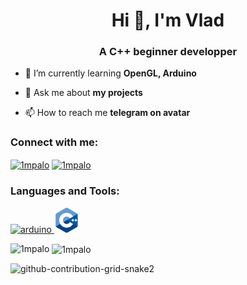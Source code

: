 

<h1 align="center">Hi 👋, I'm Vlad</h1>

<h3 align="center">A C++ beginner developper</h3>

- 🌱 I’m currently learning **OpenGL, Arduino**

- 💬 Ask me about **my projects**

- 📫 How to reach me **telegram on avatar**

<h3 align="left">Connect with me:</h3>
<p align="left">
<a href="https://www.leetcode.com/1mpalo" target="blank"><img align="center" src="https://raw.githubusercontent.com/rahuldkjain/github-profile-readme-generator/master/src/images/icons/Social/leet-code.svg" alt="1mpalo" height="30" width="40" /></a>
<a href="https://discord.gg/1mpalo" target="blank"><img align="center" src="https://raw.githubusercontent.com/rahuldkjain/github-profile-readme-generator/master/src/images/icons/Social/discord.svg" alt="1mpalo" height="30" width="40" /></a>
</p>

<h3 align="left">Languages and Tools:</h3>
<p align="left"> <a href="https://www.arduino.cc/" target="_blank" rel="noreferrer"> <img src="https://cdn.worldvectorlogo.com/logos/arduino-1.svg" alt="arduino" width="40" height="40"/> </a> <a href="https://www.w3schools.com/cpp/" target="_blank" rel="noreferrer"> <img src="https://raw.githubusercontent.com/devicons/devicon/master/icons/cplusplus/cplusplus-original.svg" alt="cplusplus" width="40" height="40"/> </a> </p>

<p><img align="left" src="https://github-readme-stats.vercel.app/api/top-langs?username=1mpalo&show_icons=true&locale=en&layout=compact" alt="1mpalo" /></p>

<p>&nbsp;<img align="center" src="https://github-readme-stats.vercel.app/api?username=1mpalo&show_icons=true&locale=en" alt="1mpalo" /></p>


![github-contribution-grid-snake2](https://github.com/1mpalo/1mpalo/assets/148369119/238fd81c-284b-4ffc-b156-ddc3f1b2967f)
